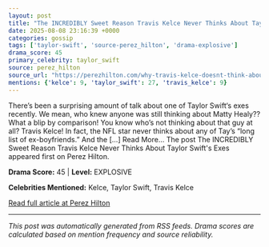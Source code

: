 ```yaml
---
layout: post
title: "The INCREDIBLY Sweet Reason Travis Kelce Never Thinks About Taylor Swift's Exes"""
date: 2025-08-08 23:16:39 +0000
categories: gossip
tags: ['taylor-swift', 'source-perez_hilton', 'drama-explosive']
drama_score: 45
primary_celebrity: taylor_swift
source: perez_hilton
source_url: "https://perezhilton.com/why-travis-kelce-doesnt-think-about-taylor-swift-exes/"""
mentions: {'kelce': 9, 'taylor_swift': 27, 'travis_kelce': 9}
---
```


There’s been a surprising amount of talk about one of Taylor Swift‘s exes recently. We mean, who knew anyone was still thinking about Matty Healy?? What a blip by comparison! You know who’s not thinking about that guy at all? Travis Kelce! In fact, the NFL star never thinks about any of Tay’s “long list of ex-boyfriends.” And the [...] Read More... The post The INCREDIBLY Sweet Reason Travis Kelce Never Thinks About Taylor Swift's Exes appeared first on Perez Hilton.

**Drama Score:** 45 | **Level:** EXPLOSIVE

**Celebrities Mentioned:** Kelce, Taylor Swift, Travis Kelce

[Read full article at Perez Hilton](https://perezhilton.com/why-travis-kelce-doesnt-think-about-taylor-swift-exes/)

---
*This post was automatically generated from RSS feeds. Drama scores are calculated based on mention frequency and source reliability.*

